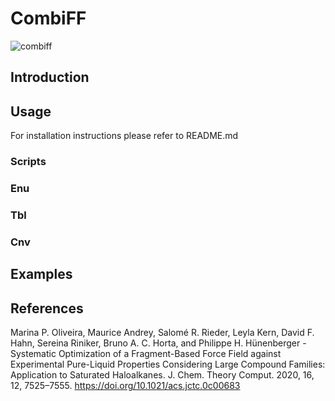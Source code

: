 # CombiFF

![combiff](https://user-images.githubusercontent.com/13115540/139452181-34123bf6-68ad-45d0-a0f7-662f15ad29fb.png)

## Introduction

## Usage

For installation instructions please refer to README.md

### Scripts

### Enu

### Tbl

### Cnv

## Examples

## References

Marina P. Oliveira, Maurice Andrey, Salomé R. Rieder, Leyla Kern, David F. Hahn, Sereina Riniker, Bruno A. C. Horta, and Philippe H. Hünenberger - Systematic Optimization of a Fragment-Based Force Field against Experimental Pure-Liquid Properties Considering Large Compound Families: Application to Saturated Haloalkanes. J. Chem. Theory Comput. 2020, 16, 12, 7525–7555. https://doi.org/10.1021/acs.jctc.0c00683
